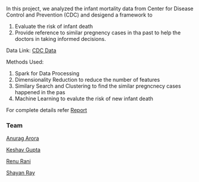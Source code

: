 In this project, we analyzed the infant mortality data from Center for Disease Control and Prevention (CDC) and desigend a framework to

1. Evaluate the risk of infant death
2. Provide reference to similar pregnency cases in tha past to help the doctors in taking informed decisions.

Data Link: [CDC Data](https://www.cdc.gov/nchs/data_access/vitalstatsonline.htm)

Methods Used:

1. Spark for Data Processing
2. Dimensionality Reduction to reduce the number of features
3. Similary Search and Clustering to find the similar pregncnecy cases happened in the pas
4. Machine Learning to evalute the risk of new infant death

For complete details refer [Report](https://github.com/geekyspartan/BigDataSDG3/blob/master/Project%20Report.pdf)

### Team
[Anurag Arora ](https://github.com/geekyspartan)

[Keshav Gupta](https://github.com/keshav11)

[Renu Rani](https://github.com/techiepanda)

[Shayan Ray](https://github.com/shayanray)




